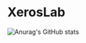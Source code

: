 # XerosLab
![Anurag's GitHub stats](https://github-readme-stats.vercel.app/api?username=anuraghazra&show_icons=true&theme=radical)
